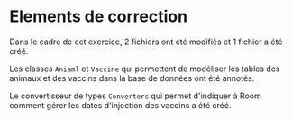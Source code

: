 # Elements de correction

Dans le cadre de cet exercice, 2 fichiers ont été modifiés et 1 fichier a été créé.

Les classes `Aniaml` et `Vaccine` qui permettent de modéliser les tables des animaux et des vaccins dans la base de données ont été annotés.

Le convertisseur de types `Converters` qui permet d'indiquer à Room comment gérer les dates d'injection des vaccins a été créé.
